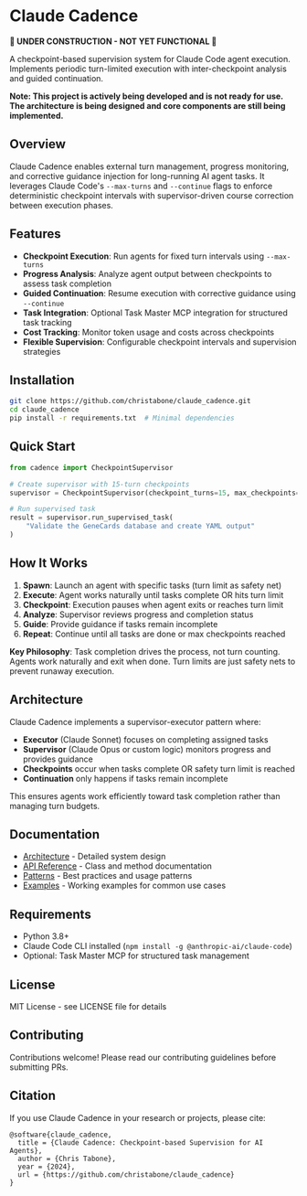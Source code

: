 # Claude Cadence

**🚧 UNDER CONSTRUCTION - NOT YET FUNCTIONAL 🚧**

A checkpoint-based supervision system for Claude Code agent execution. Implements periodic turn-limited execution with inter-checkpoint analysis and guided continuation.

**Note: This project is actively being developed and is not ready for use. The architecture is being designed and core components are still being implemented.**

## Overview

Claude Cadence enables external turn management, progress monitoring, and corrective guidance injection for long-running AI agent tasks. It leverages Claude Code's `--max-turns` and `--continue` flags to enforce deterministic checkpoint intervals with supervisor-driven course correction between execution phases.

## Features

- **Checkpoint Execution**: Run agents for fixed turn intervals using `--max-turns`
- **Progress Analysis**: Analyze agent output between checkpoints to assess task completion
- **Guided Continuation**: Resume execution with corrective guidance using `--continue`
- **Task Integration**: Optional Task Master MCP integration for structured task tracking
- **Cost Tracking**: Monitor token usage and costs across checkpoints
- **Flexible Supervision**: Configurable checkpoint intervals and supervision strategies

## Installation

```bash
git clone https://github.com/christabone/claude_cadence.git
cd claude_cadence
pip install -r requirements.txt  # Minimal dependencies
```

## Quick Start

```python
from cadence import CheckpointSupervisor

# Create supervisor with 15-turn checkpoints
supervisor = CheckpointSupervisor(checkpoint_turns=15, max_checkpoints=3)

# Run supervised task
result = supervisor.run_supervised_task(
    "Validate the GeneCards database and create YAML output"
)
```

## How It Works

1. **Spawn**: Launch an agent with specific tasks (turn limit as safety net)
2. **Execute**: Agent works naturally until tasks complete OR hits turn limit
3. **Checkpoint**: Execution pauses when agent exits or reaches turn limit
4. **Analyze**: Supervisor reviews progress and completion status
5. **Guide**: Provide guidance if tasks remain incomplete
6. **Repeat**: Continue until all tasks are done or max checkpoints reached

**Key Philosophy**: Task completion drives the process, not turn counting. Agents work naturally and exit when done. Turn limits are just safety nets to prevent runaway execution.

## Architecture

Claude Cadence implements a supervisor-executor pattern where:

- **Executor** (Claude Sonnet) focuses on completing assigned tasks
- **Supervisor** (Claude Opus or custom logic) monitors progress and provides guidance
- **Checkpoints** occur when tasks complete OR safety turn limit is reached
- **Continuation** only happens if tasks remain incomplete

This ensures agents work efficiently toward task completion rather than managing turn budgets.

## Documentation

- [Architecture](docs/architecture.md) - Detailed system design
- [API Reference](docs/api.md) - Class and method documentation
- [Patterns](docs/patterns.md) - Best practices and usage patterns
- [Examples](examples/) - Working examples for common use cases

## Requirements

- Python 3.8+
- Claude Code CLI installed (`npm install -g @anthropic-ai/claude-code`)
- Optional: Task Master MCP for structured task management

## License

MIT License - see LICENSE file for details

## Contributing

Contributions welcome! Please read our contributing guidelines before submitting PRs.

## Citation

If you use Claude Cadence in your research or projects, please cite:

```
@software{claude_cadence,
  title = {Claude Cadence: Checkpoint-based Supervision for AI Agents},
  author = {Chris Tabone},
  year = {2024},
  url = {https://github.com/christabone/claude_cadence}
}
```